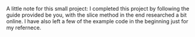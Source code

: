 A little note for this small project:
I completed this project by following the guide provided be you, with the slice method in the end researched a bit online.
I have also left a few of the example code in the beginning just for my refernece.
